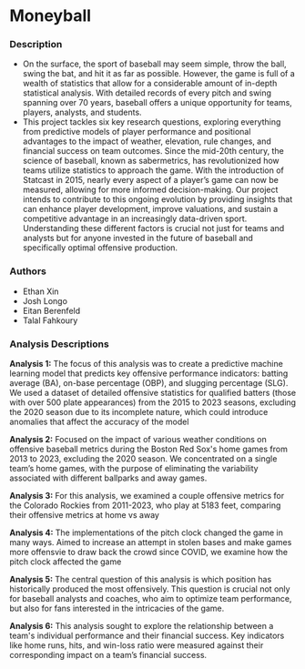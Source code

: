 # Moneyball

### Description
- On the surface, the sport of baseball may seem simple, throw the ball, swing the bat, and hit it as far as possible. However, the game is full of a wealth of statistics that allow for a considerable amount of in-depth statistical analysis. With detailed records of every pitch and swing spanning over 70 years, baseball offers a unique opportunity for teams, players, analysts, and students. 
- This project tackles six key research questions, exploring everything from predictive models of player performance and positional advantages to the impact of weather, elevation, rule changes, and financial success on team outcomes. Since the mid-20th century, the science of baseball, known as sabermetrics, has revolutionized how teams utilize statistics to approach the game. With the introduction of Statcast in 2015, nearly every aspect of a player’s game can now be measured, allowing for more informed decision-making. Our project intends to contribute to this ongoing evolution by providing insights that can enhance player development, improve valuations, and sustain a competitive advantage in an increasingly data-driven sport. Understanding these different factors is crucial not just for teams and analysts but for anyone invested in the future of baseball and specifically optimal offensive production.  

### Authors
- Ethan Xin
- Josh Longo
- Eitan Berenfeld
- Talal Fahkoury
### Analysis Descriptions
**Analysis 1:** The focus of this analysis was to create a predictive machine learning model that predicts key offensive performance indicators: batting average (BA), on-base percentage (OBP), and slugging percentage (SLG). We used a dataset of detailed offensive statistics for qualified batters (those with over 500 plate appearances) from the 2015 to 2023 seasons, excluding the 2020 season due to its incomplete nature, which could introduce anomalies that affect the accuracy of the model

**Analysis 2:** Focused on the impact of various weather conditions on offensive baseball metrics during the Boston Red Sox's home games from 2013 to 2023, excluding the 2020 season. We concentrated on a single team’s home games, with the purpose of eliminating the variability associated with different ballparks and away games.

**Analysis 3:** For this analysis, we examined a couple offensive metrics for the  Colorado Rockies from 2011-2023, who play at 5183 feet, comparing their offensive metrics at home vs away

**Analysis 4:** The implementations of the pitch clock changed the game in many ways. Aimed to increase an attempt in stolen bases and make games more offensvie to draw back the crowd since COVID, we examine how the pitch clock affected the game

**Analysis 5:** The central question of this analysis is which position has historically produced the most offensively. This question is crucial not only for baseball analysts and coaches, who aim to optimize team performance, but also for fans interested in the intricacies of the game. 

**Analysis 6:** This analysis sought to explore the relationship between a team's individual performance and their financial success. Key indicators like home runs, hits, and win-loss ratio were measured against their corresponding impact on a team’s financial success.
